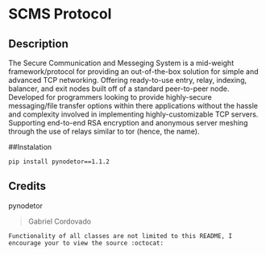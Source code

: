 # SCMS Protocol

## Description

The Secure Communication and Messeging System is a mid-weight framework/protocol for providing an out-of-the-box solution for simple and advanced TCP networking. Offering ready-to-use entry, relay, 
indexing, balancer, and exit nodes built off of a standard peer-to-peer node. Developed for programmers looking to provide highly-secure 
messaging/file transfer options within there applications without the hassle and complexity involved in implementing highly-customizable 
TCP servers. Supporting end-to-end RSA encryption and anonymous server meshing through the use of relays similar to tor (hence, the name).

##Instalation

	pip install pynodetor==1.1.2
	
## Credits

pynodetor
> Gabriel Cordovado

	Functionality of all classes are not limited to this README, I encourage your to view the source :octocat:
